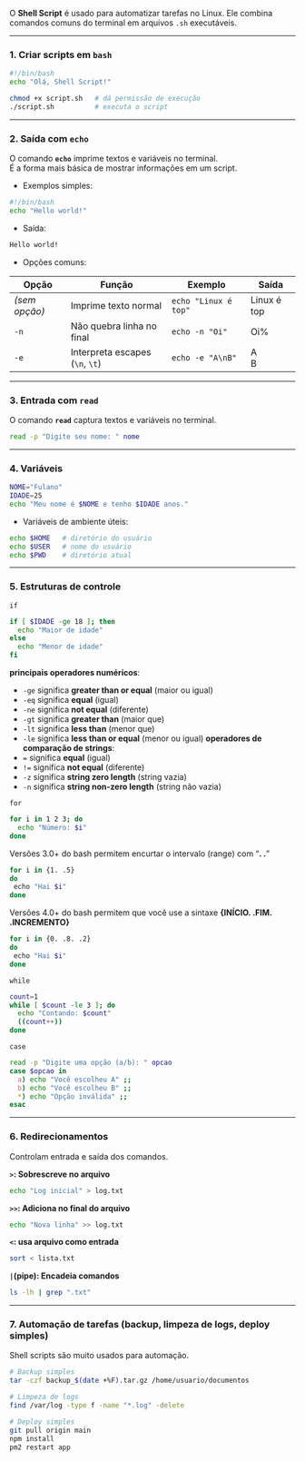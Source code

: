 
O **Shell Script** é usado para automatizar tarefas no Linux. Ele combina comandos comuns do terminal em arquivos `.sh` executáveis.

---
### 1. Criar scripts em `bash`

```bash
#!/bin/bash
echo "Olá, Shell Script!"
```

```bash
chmod +x script.sh   # dá permissão de execução
./script.sh          # executa o script
```

---
### 2. Saída com `echo`

O comando **`echo`** imprime textos e variáveis no terminal.  
É a forma mais básica de mostrar informações em um script.

- Exemplos simples:
```bash
#!/bin/bash
echo "Hello world!"
```

- Saída:
```bash
Hello world!
```

- Opções comuns:

| Opção         | Função                          | Exemplo              | Saída       |
| ------------- | ------------------------------- | -------------------- | ----------- |
| _(sem opção)_ | Imprime texto normal            | `echo "Linux é top"` | Linux é top |
| `-n`          | Não quebra linha no final       | `echo -n "Oi"`       | Oi%         |
| `-e`          | Interpreta escapes (`\n`, `\t`) | `echo -e "A\nB"`     | A  <br>B    |

---
### 3. Entrada com `read`

O comando **`read`** captura textos e variáveis no terminal.  

```bash
read -p "Digite seu nome: " nome
```

---
### 4. Variáveis

```bash
NOME="Fulano"
IDADE=25
echo "Meu nome é $NOME e tenho $IDADE anos."
```
- Variáveis de ambiente úteis:
```bash
echo $HOME   # diretório do usuário
echo $USER   # nome do usuário
echo $PWD    # diretório atual
```

---

### 5. Estruturas de controle

`if`
```bash
if [ $IDADE -ge 18 ]; then
  echo "Maior de idade"
else
  echo "Menor de idade"
fi
```
**principais operadores numéricos**:
- `-ge` significa **greater than or equal** (maior ou igual)  
- `-eq` significa **equal** (igual)  
- `-ne` significa **not equal** (diferente)  
- `-gt` significa **greater than** (maior que)  
- `-lt` significa **less than** (menor que)  
- `-le` significa **less than or equal** (menor ou igual) 
**operadores de comparação de strings**:
- `=` significa **equal** (igual)
- `!=` significa **not equal** (diferente)
- `-z` significa **string zero length** (string vazia)
- `-n` significa **string non-zero length** (string não vazia)

`for`
```bash
for i in 1 2 3; do
  echo "Número: $i"
done
```

Versões 3.0+ do bash permitem encurtar o intervalo (range) com “**. .**”
```bash
for i in {1. .5}
do
 echo "Hai $i"
done
```

Versões 4.0+ do bash permitem que você use a sintaxe **{INÍCIO. .FIM. .INCREMENTO}**
```bash
for i in {0. .8. .2}
do
 echo "Hai $i"
done
```

`while`
```bash
count=1
while [ $count -le 3 ]; do
  echo "Contando: $count"
  ((count++))
done
```
`case`
```bash
read -p "Digite uma opção (a/b): " opcao
case $opcao in
  a) echo "Você escolheu A" ;;
  b) echo "Você escolheu B" ;;
  *) echo "Opção inválida" ;;
esac
```

---

### 6. Redirecionamentos

Controlam entrada e saída dos comandos.

**`>`: Sobrescreve no arquivo**
```bash
echo "Log inicial" > log.txt
```
**`>>`: Adiciona no final do arquivo**
```bash
echo "Nova linha" >> log.txt
```
**`<`: usa arquivo como entrada**
```bash
sort < lista.txt
```
**`|`(pipe): Encadeia comandos**
```bash
ls -lh | grep ".txt"
```

---

### 7. Automação de tarefas (backup, limpeza de logs, deploy simples)

Shell scripts são muito usados para automação.

```bash
# Backup simples
tar -czf backup_$(date +%F).tar.gz /home/usuario/documentos

# Limpeza de logs
find /var/log -type f -name "*.log" -delete

# Deploy simples
git pull origin main
npm install
pm2 restart app
```

